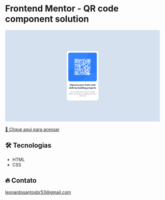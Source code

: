 # Frontend Mentor - QR code component solution

![preview](./.github/preview.png)


[🔗 Clique aqui para acessar](https://leonardo21042006.github.io/Desafio-HTML-e-CSS/)

## 🛠️ Tecnologias 

- HTML
- CSS


## 🔥 Contato

leonardosantosbr53@gmail.com